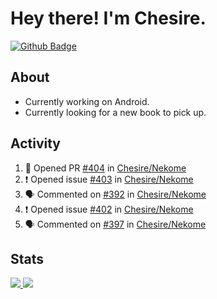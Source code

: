 # Hey there! I'm Chesire.

[![Github Badge](https://img.shields.io/badge/-Github-000?style=flat-square&logo=Github&logoColor=white&link=https://github.com/chesire)](https://github.com/chesire)

## About

<!-- Uses https://github.com/Chesire/natemoo-re -->
* Currently working on Android.
* Currently looking for a new book to pick up.
<!--
* Currently listening to: 
<a href="https://natemoo-re-iirbxe7wf.vercel.app/now-playing?open">
    <img src="https://natemoo-re-iirbxe7wf.vercel.app/now-playing" width="256" height="64" alt="Now Playing">
</a>  
-->

## Activity

<!-- Uses https://github.com/jamesgeorge007/github-activity-readme -->
<!--START_SECTION:activity-->
1. 💪 Opened PR [#404](https://github.com/Chesire/Nekome/pull/404) in [Chesire/Nekome](https://github.com/Chesire/Nekome)
2. ❗️ Opened issue [#403](https://github.com/Chesire/Nekome/issues/403) in [Chesire/Nekome](https://github.com/Chesire/Nekome)
3. 🗣 Commented on [#392](https://github.com/Chesire/Nekome/issues/392) in [Chesire/Nekome](https://github.com/Chesire/Nekome)
4. ❗️ Opened issue [#402](https://github.com/Chesire/Nekome/issues/402) in [Chesire/Nekome](https://github.com/Chesire/Nekome)
5. 🗣 Commented on [#397](https://github.com/Chesire/Nekome/issues/397) in [Chesire/Nekome](https://github.com/Chesire/Nekome)
<!--END_SECTION:activity-->

## Stats

<a href="https://github-readme-stats.vercel.app/api/top-langs/?username=chesire&theme=tokyonight">
    <img src="https://github-readme-stats.vercel.app/api/top-langs/?username=chesire&layout=compact&theme=tokyonight" >
</a>
<a href="https://github-readme-stats.vercel.app/api?username=chesire&show_icons=true&theme=tokyonight">
    <img src="https://github-readme-stats.vercel.app/api?username=chesire&show_icons=true&theme=tokyonight" >
</a>  
